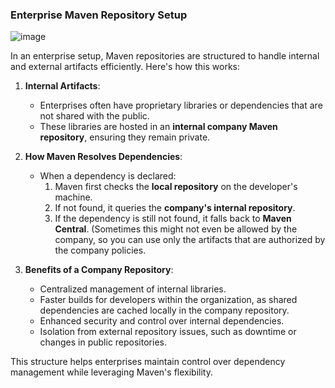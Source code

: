 ### Enterprise Maven Repository Setup

![image](https://github.com/user-attachments/assets/078fb843-5690-4e83-84ef-cff57c2663f5)


In an enterprise setup, Maven repositories are structured to handle internal and external artifacts efficiently. Here's how this works:

1. **Internal Artifacts**:  
   - Enterprises often have proprietary libraries or dependencies that are not shared with the public.  
   - These libraries are hosted in an **internal company Maven repository**, ensuring they remain private.

2. **How Maven Resolves Dependencies**:
   - When a dependency is declared:
     1. Maven first checks the **local repository** on the developer's machine.  
     2. If not found, it queries the **company's internal repository**.  
     3. If the dependency is still not found, it falls back to **Maven Central**. (Sometimes this might not even be allowed by the company, so you can use only the artifacts that are authorized by the company policies.

3. **Benefits of a Company Repository**:
   - Centralized management of internal libraries.
   - Faster builds for developers within the organization, as shared dependencies are cached locally in the company repository.
   - Enhanced security and control over internal dependencies.
   - Isolation from external repository issues, such as downtime or changes in public repositories.

This structure helps enterprises maintain control over dependency management while leveraging Maven's flexibility.

